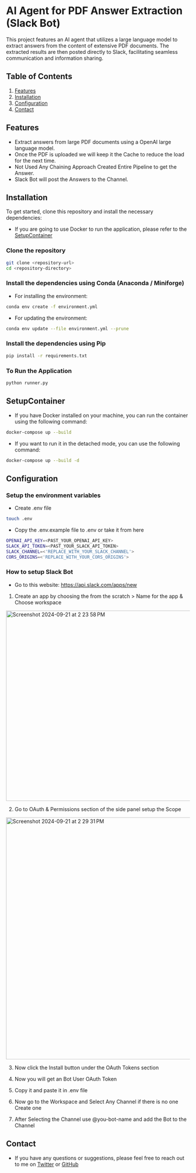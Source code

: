 # AI Agent for PDF Answer Extraction (Slack Bot)

This project features an AI agent that utilizes a large language model to extract answers from the content of extensive PDF documents. The extracted results are then posted directly to Slack, facilitating seamless communication and information sharing.

## Table of Contents
1. [Features](#features)
2. [Installation](#installation)
3. [Configuration](#configuration)
4. [Contact](#contact)


## Features
- Extract answers from large PDF documents using a OpenAI large language model.
- Once the PDF is uploaded we will keep it the Cache to reduce the load for the next time.
- Not Used Any Chaining Approach Created Entire Pipeline to get the Answer.
- Slack Bot will post the Answers to the Channel.

## Installation

To get started, clone this repository and install the necessary dependencies:

- If you are going to use Docker to run the application, please refer to the [SetupContainer](#setupcontainer)

### Clone the repository
```bash
git clone <repository-url>
cd <repository-directory>
```

### Install the dependencies using Conda (Anaconda / Miniforge)

- For installing the environment:

```bash
conda env create -f environment.yml
```
- For updating the environment:

```bash
conda env update --file environment.yml --prune
```

### Install the dependencies using Pip

```bash
pip install -r requirements.txt
```

### To Run the Application

```bash
python runner.py
```

## SetupContainer

- If you have Docker installed on your machine, you can run the container using the following command:

```bash
docker-compose up --build
```

- If you want to run it in the detached mode, you can use the following command:

```bash
docker-compose up --build -d
```

## Configuration

### Setup the environment variables

- Create .env file

```bash
touch .env
```

- Copy the .env.example file to .env or take it from here

```bash
OPENAI_API_KEY=<PAST_YOUR_OPENAI_API_KEY>
SLACK_API_TOKEN=<PAST_YOUR_SLACK_API_TOKEN>
SLACK_CHANNEL=<'REPLACE_WITH_YOUR_SLACK_CHANNEL'>
CORS_ORIGINS=<'REPLACE_WITH_YOUR_CORS_ORIGINS'>
```

### How to setup Slack Bot

- Go to this website: https://api.slack.com/apps/new

1. Create an app by choosing the from the scratch > Name for the app & Choose workspace

<img width="520" alt="Screenshot 2024-09-21 at 2 23 58 PM" src="https://github.com/user-attachments/assets/497ead5e-cbb7-42d2-bbb3-a0bed49579a4">

2. Go to OAuth & Permissions section of the side panel setup the Scope

<img width="661" alt="Screenshot 2024-09-21 at 2 29 31 PM" src="https://github.com/user-attachments/assets/078d4e78-9433-486f-a632-a78c0a798939">

3. Now click the Install button under the OAuth Tokens section

4. Now you will get an Bot User OAuth Token

5. Copy it and paste it in .env file

6. Now go to the Workspace and Select Any Channel if there is no one Create one

7. After Selecting the Channel use @you-bot-name and add the Bot to the Channel


## Contact

- If you have any questions or suggestions, please feel free to reach out to me on [Twitter](https://twitter.com/thanseefpptwitt) or [GitHub](https://github.com/thanseefpp)